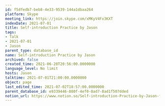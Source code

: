 ```yaml
---
id: f5dfedb7-beb8-4e33-9539-144a1dbaa264
platform: Skype
meeting_link: https://join.skype.com/xMKyV4Fx3KXT
indexDate: 2021-07-01
title: Self-introduction Practice by Jason
tags:
- Talk
- 2021-07-01
- Jason
parent_type: database_id
name: Self-introduction Practice by Jason
archived: false
created_time: 2021-06-28T20:56:00.0000000
language_level: No limit
hosts: Jason
talktime: 2021-07-01T21:00:00.0000000
object: page
last_edited_time: 2021-07-02T18:57:00.0000000
parent_database_id: e9339446-880f-4ef0-8ad7-8ad1f507dded
notion_url: https://www.notion.so/Self-introduction-Practice-by-Jason-f5dfedb7beb84e339539144a1dbaa264
---
```







